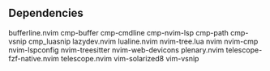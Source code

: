 ## Dependencies

bufferline.nvim
cmp-buffer
cmp-cmdline
cmp-nvim-lsp
cmp-path
cmp-vsnip
cmp_luasnip
lazydev.nvim
lualine.nvim
nvim-tree.lua
nvim
nvim-cmp
nvim-lspconfig
nvim-treesitter
nvim-web-devicons
plenary.nvim
telescope-fzf-native.nvim
telescope.nvim
vim-solarized8
vim-vsnip
